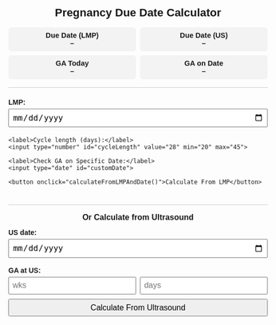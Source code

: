 <html lang="en">
<head>
  <meta charset="UTF-8" />
  <title>Pregnancy Calculator</title>
  <style>
    body {
      font-family: sans-serif;
      max-width: 520px;
      margin: 1.5rem auto;
      padding: 1rem;
    }
    h2 {
      margin: 0.5rem 0 1rem 0;
      font-size: 1.4rem;
      text-align: center;
    }
    label {
      font-weight: bold;
      margin-top: 0.8rem;
      display: block;
    }
    input, button {
      width: 100%;
      margin: 0.3rem 0;
      padding: 0.4rem;
      font-size: 1rem;
    }
    .result-row {
      display: flex;
      flex-wrap: wrap;
      justify-content: space-between;
      gap: 0.5rem;
      margin-bottom: 1rem;
    }
    .result-box {
      flex: 1 1 45%;
      background: #f3f3f3;
      padding: 0.5rem;
      border-radius: 6px;
      text-align: center;
      font-weight: bold;
    }
    .section {
      margin-top: 1rem;
      padding: 0.5rem 0;
      border-top: 1px solid #ccc;
    }
    h3 {
      font-size: 1rem;
      margin: 0.5rem 0 0.2rem 0;
      text-align: center;
    }
  </style>
</head>
<body>
  <h2>Pregnancy Due Date Calculator</h2>

  <!-- Outputs -->
  <div class="result-row">
    <div class="result-box">
      <div style="font-size: 0.9rem;">Due Date (LMP)</div>
      <div id="lmpResult">–</div>
    </div>
    <div class="result-box">
      <div style="font-size: 0.9rem;">Due Date (US)</div>
      <div id="usResult">–</div>
    </div>
    <div class="result-box">
      <div style="font-size: 0.9rem;">GA Today</div>
      <div id="ageTodayResult">–</div>
    </div>
    <div class="result-box">
      <div style="font-size: 0.9rem;">GA on Date</div>
      <div id="customAgeResult">–</div>
    </div>
  </div>

  <!-- LMP Section -->
  <div class="section">
    <label>LMP:</label>
    <input type="date" id="lmp">

    <label>Cycle length (days):</label>
    <input type="number" id="cycleLength" value="28" min="20" max="45">

    <label>Check GA on Specific Date:</label>
    <input type="date" id="customDate">

    <button onclick="calculateFromLMPAndDate()">Calculate From LMP</button>
  </div>

  <!-- Ultrasound -->
  <div class="section">
    <h3>Or Calculate from Ultrasound</h3>
    <label>US date:</label>
    <input type="date" id="usDate">
    <label>GA at US:</label>
    <div style="display: flex; gap: 0.5rem;">
      <input type="number" id="usWeeks" placeholder="wks" min="0" max="40" style="flex: 1;">
      <input type="number" id="usDays" placeholder="days" min="0" max="6" style="flex: 1;">
    </div>
    <button onclick="calculateFromUltrasound()">Calculate From Ultrasound</button>
  </div>

  <script>
    let globalDueDate = null;

    function parseDate(dateStr) {
      const [year, month, day] = dateStr.split("-").map(Number);
      return new Date(year, month - 1, day, 12);
    }

    function formatDate(date) {
      const year = date.getFullYear();
      const month = String(date.getMonth() + 1).padStart(2, '0');
      const day = String(date.getDate()).padStart(2, '0');
      return `${year}-${month}-${day}`;
    }

    function calculateFromLMPAndDate() {
      const lmpStr = document.getElementById("lmp").value;
      const cycleLength = parseInt(document.getElementById("cycleLength").value);
      if (!lmpStr || isNaN(cycleLength)) {
        document.getElementById("lmpResult").innerText = "–";
        return;
      }

      const lmpDate = parseDate(lmpStr);
      const adjustment = cycleLength - 28;
      const dueDate = new Date(lmpDate);
      dueDate.setDate(dueDate.getDate() + 280 + adjustment);

      globalDueDate = dueDate;
      document.getElementById("lmpResult").innerText = formatDate(dueDate);
      document.getElementById("usResult").innerText = "–";

      showGestationalAgeToday();
      showGestationalAgeOnDate();
    }

    function calculateFromUltrasound() {
      const usStr = document.getElementById("usDate").value;
      const usWeeks = parseInt(document.getElementById("usWeeks").value);
      const usDays = parseInt(document.getElementById("usDays").value) || 0;

      if (!usStr || isNaN(usWeeks)) {
        document.getElementById("usResult").innerText = "–";
        return;
      }

      const usDate = parseDate(usStr);
      const gaDays = (usWeeks * 7) + usDays;
      const dueDate = new Date(usDate);
      dueDate.setDate(dueDate.getDate() + (280 - gaDays));

      globalDueDate = dueDate;
      document.getElementById("usResult").innerText = formatDate(dueDate);
      document.getElementById("lmpResult").innerText = "–";
      showGestationalAgeToday();
      showGestationalAgeOnDate();
    }

    function showGestationalAgeToday() {
      showGestationalAgeOnDate(new Date(), "ageTodayResult");
    }

    function showGestationalAgeOnDate(dateOverride = null, resultElementId = "customAgeResult") {
      if (!globalDueDate) {
        document.getElementById(resultElementId).innerText = "–";
        return;
      }

      let targetDate = dateOverride;
      if (!targetDate) {
        const dateStr = document.getElementById("customDate").value;
        if (!dateStr) {
          document.getElementById(resultElementId).innerText = "–";
          return;
        }
        targetDate = parseDate(dateStr);
      }

      const msPerDay = 86400000;
      const daysPregnant = Math.floor((280 * msPerDay - (globalDueDate - targetDate)) / msPerDay);
      const weeks = Math.floor(daysPregnant / 7);
      const days = daysPregnant % 7;

      if (daysPregnant < 0 || weeks > 45) {
        document.getElementById(resultElementId).innerText = "–";
        return;
      }

      document.getElementById(resultElementId).innerText = weeks + "w " + days + "d";
    }
  </script>
</body>
</html>
